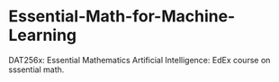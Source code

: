 # Essential-Math-for-Machine-Learning
DAT256x: Essential Mathematics Artificial Intelligence: EdEx course on sssential math.
